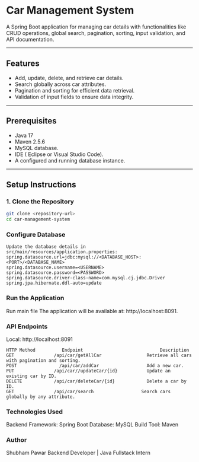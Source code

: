 # Car Management System

A Spring Boot application for managing car details with functionalities like CRUD operations, global search, pagination, sorting, input validation, and API documentation.

---

## Features
- Add, update, delete, and retrieve car details.
- Search globally across car attributes.
- Pagination and sorting for efficient data retrieval.
- Validation of input fields to ensure data integrity.


---

## Prerequisites
- Java 17 
- Maven 2.5.6
- MySQL database.
- IDE ( Eclipse or Visual Studio Code).
- A configured and running database instance.

---

## Setup Instructions

### 1. Clone the Repository
```bash
git clone <repository-url>
cd car-management-system
```
### Configure Database
```
Update the database details in src/main/resources/application.properties:
spring.datasource.url=jdbc:mysql://<DATABASE_HOST>:<PORT>/<DATABASE_NAME>
spring.datasource.username=<USERNAME>
spring.datasource.password=<PASSWORD>
spring.datasource.driver-class-name=com.mysql.cj.jdbc.Driver
spring.jpa.hibernate.ddl-auto=update

```
### Run the Application

Run main file 
The application will be available at: http://localhost:8091.


### API Endpoints

Local: http://localhost:8091 

```
HTTP Method	         Endpoint	                          Description
GET	              /api/car/getAllCar	             Retrieve all cars with pagination and sorting.
POST             	/api/car/addCar                  Add a new car.
PUT	              /api/car//updateCar/{id}       	 Update an existing car by ID.
DELETE	          /api/car/deleteCar/{id}   	     Delete a car by ID.
GET               /api/car/search     	           Search cars globally by any attribute.

```

### Technologies Used
Backend Framework: Spring Boot
Database: MySQL
Build Tool: Maven


### Author
Shubham Pawar
Backend Developer | Java Fullstack Intern
